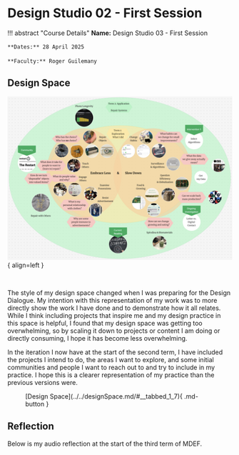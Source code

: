 # Design Studio 02 - First Session 

!!! abstract "Course Details"
    **Name:** Design Studio 03 - First Session 

    **Dates:** 28 April 2025

    **Faculty:** Roger Guilemany


## Design Space 

![DS07](../../images/term2/designstudio/DesignSpaceOverview_07.png){ align=left }

<br>

The style of my design space changed when I was preparing for the Design Dialogue. My intention with this representation of my work was to more directly show the work I have done and to demonstrate how it all relates. While I think including projects that inspire me and my design practice in this space is helpful, I found that my design space was getting too overwhelming, so by scaling it down to projects or content I am doing or directly consuming, I hope it has become less overwhelming. 

In the iteration I now have at the start of the second term, I have included the projects I intend to do, the areas I want to explore, and some initial communities and people I want to reach out to and try to include in my practice. I hope this is a clearer representation of my practice than the previous versions were. 

<figure markdown="span"> [Design Space](../../designSpace.md/#__tabbed_1_7){ .md-button } </figure>


## Reflection 

Below is my audio reflection at the start of the third term of MDEF.

<br>
<!-- <figure markdown="span">
  <audio controls src="../../../audio/DesignStudioReflection_StartTerm2.mp3"></audio>
</figure> -->
